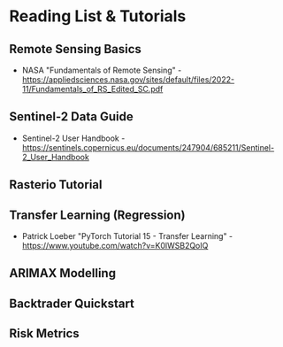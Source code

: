 # Reading List & Tutorials

## Remote Sensing Basics

- NASA "Fundamentals of Remote Sensing" - https://appliedsciences.nasa.gov/sites/default/files/2022-11/Fundamentals_of_RS_Edited_SC.pdf

## Sentinel-2 Data Guide

- Sentinel-2 User Handbook - https://sentinels.copernicus.eu/documents/247904/685211/Sentinel-2_User_Handbook

## Rasterio Tutorial

## Transfer Learning (Regression)

- Patrick Loeber "PyTorch Tutorial 15 - Transfer Learning" - https://www.youtube.com/watch?v=K0lWSB2QoIQ

## ARIMAX Modelling

## Backtrader Quickstart

## Risk Metrics
